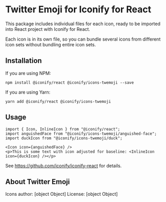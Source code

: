 # Twitter Emoji for Iconify for React

This package includes individual files for each icon, ready to be imported into React project with Iconify for React.

Each icon is in its own file, so you can bundle several icons from different icon sets without bundling entire icon sets.

## Installation

If you are using NPM:
```
npm install @iconify/react @iconify/icons-twemoji --save
```

If you are using Yarn:
```
yarn add @iconify/react @iconify/icons-twemoji
```

## Usage

```
import { Icon, InlineIcon } from "@iconify/react";
import anguishedFace from "@iconify/icons-twemoji/anguished-face";
import duckIcon from "@iconify/icons-twemoji/duck";
```

```
<Icon icon={anguishedFace} />
<p>This is some text with icon adjusted for baseline: <InlineIcon icon={duckIcon} /></p>
```

See https://github.com/iconify/iconify-react for details.

## About Twitter Emoji

Icons author: [object Object]
License: [object Object]

